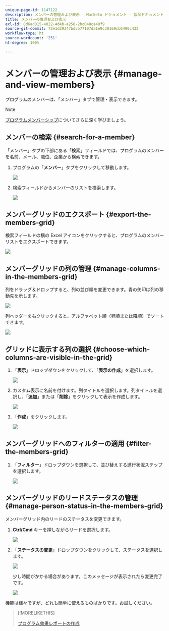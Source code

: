 ```yaml
---
unique-page-id: 1147122
description: メンバーの管理および表示 - Marketo ドキュメント - 製品ドキュメント
title: メンバーの管理および表示
exl-id: 8d6ad815-4022-4d4b-a258-2bc048ca48f9
source-git-commit: 72e1d29347bd5b77107da1e9c30169cb6490c432
workflow-type: ht
source-wordcount: '251'
ht-degree: 100%

---
```


# メンバーの管理および表示 {#manage-and-view-members}

プログラムのメンバーは、「メンバー」タブで管理・表示できます。

>[!NOTE]
>
>[プログラムメンバーシップ](/help/marketo/product-docs/core-marketo-concepts/programs/creating-programs/understanding-program-membership.md)についてさらに深く学びましょう。

## メンバーの検索 {#search-for-a-member}

「メンバー」タブの下部にある「検索」フィールドでは、プログラムのメンバーを名前、メール、職位、企業から検索できます。

1. プログラムの「**メンバー**」タブをクリックして移動します。

   ![](assets/image2014-10-1-16-3a0-3a29.png)

1. 検索フィールドからメンバーのリストを検索します。

   ![](assets/image2014-10-1-16-3a7-3a20.png)

## メンバーグリッドのエクスポート {#export-the-members-grid}

検索フィールドの横の Excel アイコンをクリックすると、プログラムのメンバーリストをエクスポートできます。

![](assets/image2014-10-1-16-3a9-3a55.png)

## メンバーグリッドの列の管理 {#manage-columns-in-the-members-grid}

列をドラッグ＆ドロップすると、列の並び順を変更できます。青の矢印は列の移動先を示します。

![](assets/image2014-10-1-16-3a25-3a30.png)

列ヘッダーを右クリックすると、アルファベット順（昇順または降順）でソートできます。

![](assets/image2014-10-1-17-3a3-3a28.png)

## グリッドに表示する列の選択 {#choose-which-columns-are-visible-in-the-grid}

1. 「**表示**」ドロップダウンをクリックして、「**表示の作成**」を選択します。

   ![](assets/image2014-10-1-16-3a32-3a43.png)

1. カスタム表示に名前を付けます。列タイトルを選択します。列タイトルを選択し、「**追加**」または「**削除**」をクリックして表示を作成します。

   ![](assets/image2014-10-1-16-3a36-3a52.png)

1. 「**作成**」をクリックします。

   ![](assets/image2014-10-1-16-3a38-3a7.png)

## メンバーグリッドへのフィルターの適用  {#filter-the-members-grid}

1. 「**フィルター**」ドロップダウンを選択して、並び替えする進行状況ステップを選択します。

   ![](assets/image2014-10-1-16-3a42-3a4.png)

## メンバーグリッドのリードステータスの管理 {#manage-person-status-in-the-members-grid}

メンバーグリッド内のリードのステータスを変更できます。

1. **Ctrl/Cmd** キーを押しながらリードを選択します。

   ![](assets/image2014-10-1-16-3a44-3a27.png)

1. 「**ステータスの変更**」ドロップダウンをクリックして、ステータスを選択します。

   ![](assets/image2014-10-1-16-3a47-3a45.png)

   少し時間がかかる場合があります。このメッセージが表示されたら変更完了です。

   ![](assets/changestatusconfirm.png)

機能は様々ですが、どれも簡単に使えるものばかりです。お試しください。

>[!MORELIKETHIS]
>
>[プログラム効果レポートの作成](/help/marketo/product-docs/core-marketo-concepts/programs/program-performance-report/create-a-program-performance-report.md)

